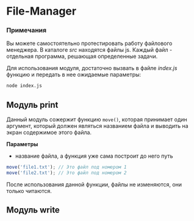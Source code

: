 # File-Manager
### Примечания

Вы можете самостоятельно протестировать работу файлового менеджера. В каталоге *src* находятся файлы js. Каждый файл - отдельная программа, решающая определенные задачи.

Для использования модуля, достаточно вызвать в файле *index.js* функцию и передать в нее ожидаемые параметры:

```bash
node index.js
```

## Модуль print

Данный модуль сожержит функцию `move()`, которая принимает один аргумент, который должен являться названием файла и выводить на экран содержимое этого файла.

**Параметры**

- название файла, а функция уже сама построит до него путь


```javascript
move('file1.txt'); // Это файл под номером 1
move('file2.txt'); // Это файл под номером 2

```

После использования данной функции, файлы не изменяются, они только читаются.

## Модуль write